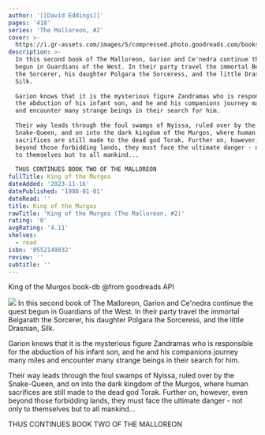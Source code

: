 ```yaml
---
author: '[[David Eddings]]'
pages: '418'
series: 'The Malloreon, #2'
cover: >-
  https://i.gr-assets.com/images/S/compressed.photo.goodreads.com/books/1172550298l/189811.jpg
description: >-
  In this second book of The Malloreon, Garion and Ce'nedra continue the quest
  begun in Guardians of the West. In their party travel the immortal Belgarath
  the Sorcerer, his daughter Polgara the Sorceress, and the little Drasnian,
  Silk.  
    
  Garion knows that it is the mysterious figure Zandramas who is responsible for
  the abduction of his infant son, and he and his companions journey many miles
  and encounter many strange beings in their search for him.  
    
  Their way leads through the foul swamps of Nyissa, ruled over by the
  Snake-Queen, and on into the dark kingdom of the Murgos, where human
  sacrifices are still made to the dead god Torak. Further on, however, even
  beyond those forbidding lands, they must face the ultimate danger - not only
  to themselves but to all mankind...  
    
  THUS CONTINUES BOOK TWO OF THE MALLOREON
fullTitle: King of the Murgos
dateAdded: '2023-11-16'
datePublished: '1988-01-01'
dateRead: ''
title: King of the Murgos
rawTitle: 'King of the Murgos (The Malloreon, #2)'
rating: '0'
avgRating: '4.11'
shelves:
  - read
isbn: '0552148032'
review: ''
subtitle: ''
---
```

King of the Murgos book-db 
@from goodreads API

![](https:&#x2F;&#x2F;i.gr-assets.com&#x2F;images&#x2F;S&#x2F;compressed.photo.goodreads.com&#x2F;books&#x2F;1172550298l&#x2F;189811.jpg)
In this second book of The Malloreon, Garion and Ce&#39;nedra continue the quest begun in Guardians of the West. In their party travel the immortal Belgarath the Sorcerer, his daughter Polgara the Sorceress, and the little Drasnian, Silk.  
  
Garion knows that it is the mysterious figure Zandramas who is responsible for the abduction of his infant son, and he and his companions journey many miles and encounter many strange beings in their search for him.  
  
Their way leads through the foul swamps of Nyissa, ruled over by the Snake-Queen, and on into the dark kingdom of the Murgos, where human sacrifices are still made to the dead god Torak. Further on, however, even beyond those forbidding lands, they must face the ultimate danger - not only to themselves but to all mankind...  
  
THUS CONTINUES BOOK TWO OF THE MALLOREON